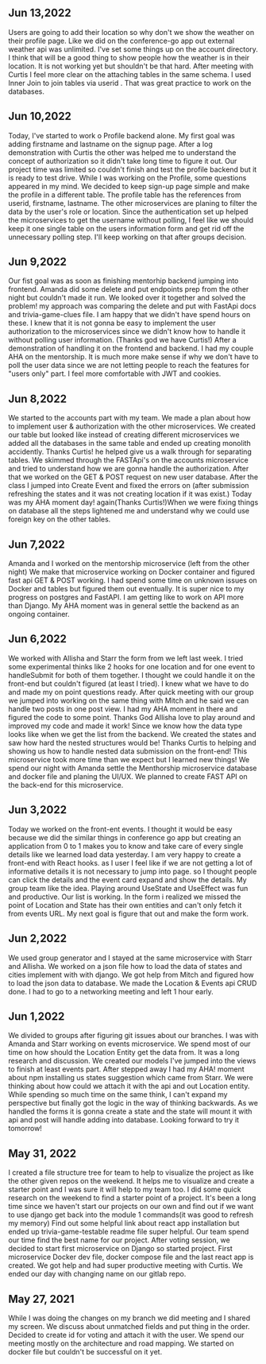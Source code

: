 
## Jun 13,2022
Users are going to add their location so why don't we show the weather on their profile page. Like we did on the conference-go app out external weather api was unlimited. I've set some things up on the account directory. I think that will be a good thing to show people how the weather is in their location. It is not working yet but shouldn't be that hard. 
After meeting with Curtis I feel more clear on the attaching tables in the same schema. I used Inner Join to join tables via userid . That was great practice to work on the databases. 


## Jun 10,2022
Today, I've started to work o Profile backend alone. My first goal was adding firstname and lastname on the signup page. After a log demonstration with Curtis the other was helped me to understand the concept of authorization so it didn't take long time to figure it out. Our project time was limited so couldn't finish and test the profile backend but it is ready to test drive. 
While I was working on the Profile, some questions appeared in my mind. We decided to keep sign-up page simple and make the profile in a different table. The profile table has the references from userid, firstname, lastname. The other microservices are planing to filter the data by the user's role or location. Since the authentication set up helped the microservices to get the username without polling, I feel like we should keep it one single table on the users information form and get rid off the unnecessary polling step. 
I'll keep working on that after groups decision.

## Jun 9,2022
Our fist goal was as soon as finishing mentorhip backend jumping into frontend. Amanda did some delete and put endpoints prep from the other night but couldn't made it run. We looked over it together and solved the problem! my approach was comparing the delete and put with FastApi docs and trivia-game-clues file. I am happy that we didn't have spend hours on these. 
I knew that it is not gonna be easy to implement the user authorization to the microservices since we didn't know how to handle it without polling user information. (Thanks god we have Curtis!) After a demonstration of handling it on the frontend and backend. I had my couple AHA on the mentorship. It is much more make sense if why we don't have to poll the user data since we are not letting people to reach the features for "users only" part. I feel more comfortable with JWT and cookies. 

## Jun 8,2022
We started to the accounts part with my team. We made a plan about how to implement user & authorization with the other microservices. We created our table but looked like instead of creating different microservices we added all the databases in the same table and ended up creating monolith accidently. Thanks Curtis! he helped give us a walk through for separating tables. 
We skimmed through the FASTApi's on the accounts microservice and tried to understand how we are gonna handle the authorization. After that we worked on the GET & POST request on new user database. 
After the class I jumped into Create Event and fixed the errors on (after submission refreshing the states and it was not creating location if it was exist.)
Today was my AHA moment day! again(Thanks Curtis!)When we were fixing things on database all the steps lightened me and understand why we could use foreign key on the other tables. 

## Jun 7,2022
Amanda and I worked on the mentorship microservice (left from the other night)
We make that microservice working on Docker container and figured fast api GET & POST working. I had spend some time on unknown issues on Docker and tables but figured them out eventually.
It is super nice to my progress on postgres and FastAPI. I am getting like to work on API more than Django. My AHA moment was in general settle the backend as an ongoing container. 

 ## Jun 6,2022
 We worked with Allisha and Starr the form from we left last week. I tried some experimental thinks like 2 hooks for one location and for one event to handleSubmit for both of them together. I thought we could handle it on the front-end but couldn't figured (at least I tried). I knew what we have to do and made my on point questions ready. After quick meeting with our group we jumped into working on the same thing with Mitch and he said we can handle two posts in one post view. I had my AHA moment in there and figured the code to some point. Thanks God Allisha love to play around and improved my code and made it work! 
 Since we know how the data type looks like when we get the list from the backend. We created the states and saw how hard the nested structures would be! Thanks Curtis to helping and showing us how to handle nested data submission on the front-end! This microservice took more time than we expect but I learned new things! 
 We spend our night with Amanda settle the Menthorship microservice database and docker file and planing the UI/UX. We planned to create FAST API on the back-end for this microservice. 
 
 ## Jun 3,2022
Today we worked on the front-ent events. I thought it would be easy because we did the similar things in conference go app but creating an application from 0 to 1 makes you to know and take care of every single details like we learned load data yesterday. I am very happy to create a front-end with React hooks.
as I user I feel like if we are not getting a lot of informative details it is not necessary to jump into page. so I thought people can click the details and the event card expand and show the details. My group team like the idea. 
Playing around UseState and UseEffect was fun and productive. Our list is working. In the form i realized we missed the point of Location and State has their own entities and can't only fetch it from events URL. My next goal is figure that out and make the form work.  

 ## Jun 2,2022
 We used group generator and I stayed at the same microservice with Starr and Allisha. We worked on a json file how to load the data of states and cities implement with with django. We got help from Mitch and figured how to load the json data to database. We made the Location & Events api CRUD done. 
 I had to go to a networking meeting and left 1 hour early.

 ## Jun 1,2022
 We divided to groups after figuring git issues about our branches. I was with Amanda and Starr working on events microservice. We spend most of our time on how should the Location Entity get the data from. It was a long research and discussion. We created our models I've jumped into the views to finish at least events part. 
 After stepped away I had my AHA! moment about npm installing us states suggestion which came from Starr. We were thinking about how could we attach it with the api and out Location entity. While spending so much time on the same think, I can't expand my perspective but finally got the logic in the way of thinking backwards. As we handled the forms it is gonna create a state and the state will mount it with api and post will handle adding into database. Looking forward to try it tomorrow! 

 ## May 31, 2022
 I created a file structure tree for team to help to visualize the project as like the other given repos on the weekend. It helps me to visualize and create a starter point and I was sure it will help to my team too. I did some quick research on the weekend to find a starter point of a project. It's been a long time since we haven't start our projects on our own and find out if we want to use django get back into the module 1 commands(it was good to refresh my memory) Find out some helpful link about react app installation but ended up trivia-game-testable readme file super helpful. 
 Our team spend our time find the best name for our project. After voting session, we decided to start first microservice on Django so started project. First microservice Docker dev file, docker compose file and the last react app is created. We got help and had super productive meeting with Curtis. We ended our day with changing name on our gitlab repo.  

## May 27, 2021
 While I was doing the changes on my branch we did meeting and I shared my screen. We discuss about unmatched fields and put thing in the order. Decided to create id for voting and attach it with the user. 
 We spend our meeting mostly on the architecture and road mapping. We started on docker file but couldn't be successful on it yet. 


